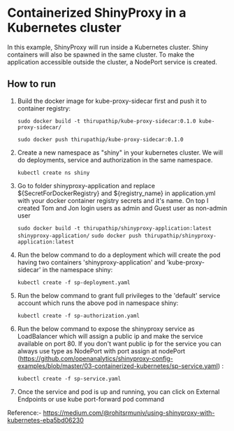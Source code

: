 # Containerized ShinyProxy in a Kubernetes cluster

In this example, ShinyProxy will run inside a Kubernetes cluster. Shiny containers will also be spawned
in the same cluster. To make the application accessible outside the cluster, a NodePort service is created.

## How to run

1. Build the docker image for kube-proxy-sidecar first and push it to container registry:

	`sudo docker build -t thirupathip/kube-proxy-sidecar:0.1.0 kube-proxy-sidecar/`
	
	`sudo docker push thirupathip/kube-proxy-sidecar:0.1.0`

2. Create a new namespace as "shiny" in your kubernetes cluster. We will do deployments, service and authorization in the same namespace.

	`kubectl create ns shiny`

3. Go to folder shinyproxy-application and replace ${SecretForDockerRegistry} and ${registry_name} in application.yml with your docker container registry secrets and it's name. On top I created Tom and Jon login users as admin and Guest user as non-admin user
	
	`sudo docker build -t thirupathip/shinyproxy-application:latest shinyproxy-application/`
	`sudo docker push thirupathip/shinyproxy-application:latest`

4. Run the below command to do a deployment which will create the pod having two containers 'shinyproxy-application' and 'kube-proxy-sidecar' in the namespace shiny:

	`kubectl create -f sp-deployment.yaml`

5. Run the below command to grant full privileges to the 'default' service account which runs the above pod in namespace shiny:

	`kubectl create -f sp-authorization.yaml`

6. Run the below command to expose the shinyproxy service as LoadBalancer which will assign a public ip and make the service available on port 80. If you don't want public ip for the service you can always use type as NodePort with port assign at nodePort (https://github.com/openanalytics/shinyproxy-config-examples/blob/master/03-containerized-kubernetes/sp-service.yaml) :
	
	`kubectl create -f sp-service.yaml`

7. Once the service and pod is up and running, you can click on External Endpoints or use kube port-forward pod command

Reference:- https://medium.com/@rohitsrmuniv/using-shinyproxy-with-kubernetes-eba5bd06230
